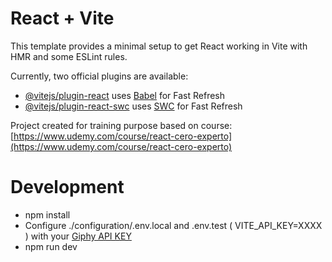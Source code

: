 # React + Vite

This template provides a minimal setup to get React working in Vite with HMR and some ESLint rules.

Currently, two official plugins are available:

- [@vitejs/plugin-react](https://github.com/vitejs/vite-plugin-react/blob/main/packages/plugin-react/README.md) uses [Babel](https://babeljs.io/) for Fast Refresh
- [@vitejs/plugin-react-swc](https://github.com/vitejs/vite-plugin-react-swc) uses [SWC](https://swc.rs/) for Fast Refresh


Project created for training purpose based on course:
[https://www.udemy.com/course/react-cero-experto](https://www.udemy.com/course/react-cero-experto)


# Development
- npm install
- Configure ./configuration/.env.local and .env.test ( VITE_API_KEY=XXXX ) with your [Giphy API KEY](https://support.giphy.com/hc/en-us/articles/360035158412--Do-I-need-to-obtain-an-API-Key-to-get-started-playing-with-the-GIPHY-API)
- npm run dev
